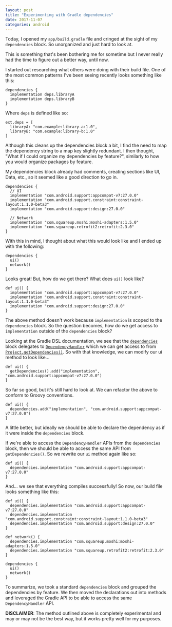 ```yaml
---
layout: post
title: "Experimenting with Gradle dependencies"
date: 2017-11-07
categories: android
---
```

Today, I opened my `app/build.gradle` file and cringed at the sight of my `dependencies` block. So unorganized and just hard to look at.

This is something that's been bothering me for sometime but I never really had the time to figure out a better way, until now.

I started out researching what others were doing with their build file. One of the most common patterns I've been seeing recently looks something like this:

```
dependencies {
  implementation deps.libraryA
  implementation deps.libraryB
}
```

Where `deps` is defined like so:

```
ext.deps = [
  libraryA: "com.example:library-a:1.0",
  libraryB: "com.example:library-b:1.0"
]
```

Although this cleans up the dependencies block a bit, I find the need to map the dependency string to a map key slightly redundant. I then thought, "What if I could organize my dependencies by feature?", similarly to how you would organize packages by feature.

My dependencies block already had comments, creating sections like UI, Data, etc., so it seemed like a good direction to go in.

```
dependencies {
  // UI
  implementation "com.android.support:appcompat-v7:27.0.0"
  implementation "com.android.support.constraint:constraint-layout:1.1.0-beta3"
  implementation "com.android.support:design:27.0.0"

  // Network
  implementation "com.squareup.moshi:moshi-adapters:1.5.0"
  implementation "com.squareup.retrofit2:retrofit:2.3.0"
}
```

With this in mind, I thought about what this would look like and I ended up with the following:

```
dependencies {
  ui()
  network()
}
```

Looks great! But, how do we get there? What does `ui()` look like?

```
def ui() {
  implementation "com.android.support:appcompat-v7:27.0.0"
  implementation "com.android.support.constraint:constraint-layout:1.1.0-beta3"
  implementation "com.android.support:design:27.0.0"
}
```

The above method doesn't work because `implementation` is scoped to the `dependencies` block. So the question becomes, how do we get access to `implementation` outside of the `dependencies` block?

Looking at the Gradle DSL documentation, we see that the [`dependencies`](https://docs.gradle.org/current/dsl/org.gradle.api.Project.html#org.gradle.api.Project:dependencies(groovy.lang.Closure)) block delegates to [`DependencyHandler`](https://docs.gradle.org/current/javadoc/org/gradle/api/artifacts/dsl/DependencyHandler.html) which we can get access to from [`Project.getDependencies()`](https://docs.gradle.org/current/dsl/org.gradle.api.Project.html#org.gradle.api.Project:dependencies). So with that knowledge, we can modify our ui method to look like...

```
def ui() {
  getDependencies().add("implementation", "com.android.support:appcompat-v7:27.0.0")
}
```

So far so good, but it's still hard to look at. We can refactor the above to conform to Groovy conventions.

```
def ui() {
  dependencies.add("implementation", "com.android.support:appcompat-v7:27.0.0")
}
```

A little better, but ideally we should be able to declare the dependency as if it were inside the `dependencies` block.

If we're able to access the `DependencyHandler` APIs from the `dependencies` block, then we should be able to access the same API from `getDependencies()`. So we rewrite our `ui` method again like so:

```
def ui() {
  dependencies.implementation "com.android.support:appcompat-v7:27.0.0"
}
```

And... we see that everything compiles successfully! So now, our build file looks something like this:

```
def ui() {
  dependencies.implementation "com.android.support:appcompat-v7:27.0.0"
  dependencies.implementation "com.android.support.constraint:constraint-layout:1.1.0-beta3"
  dependencies.implementation "com.android.support:design:27.0.0"
}

def network() {
  dependencies.implementation "com.squareup.moshi:moshi-adapters:1.5.0"
  dependencies.implementation "com.squareup.retrofit2:retrofit:2.3.0"
}

dependencies {
  ui()
  network()
}
```

To summarize, we took a standard `dependencies` block and grouped the dependencies by feature. We then moved the declarations out into methods and leveraged the Gradle API to be able to access the same `DependencyHandler` API.

**DISCLAIMER**: The method outlined above is completely experimental and may or may not be the best way, but it works pretty well for my purposes.
